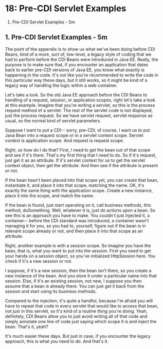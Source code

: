 # 18: Pre-CDI Servlet Examples

1. Pre-CDI Servlet Examples - 5m

## 1. Pre-CDI Servlet Examples - 5m

 
The point of the appendix is to show us what we've been doing before CDI Beans, kind of a more, sort of, low-level, a legacy style of coding that we had to perform before the CDI Beans were introduced in Java EE. Really, the purpose is to make sure that, if you encounter an application that dates back to earlier pre-CDI versions of Java EE, you know what exactly is happening in the code. It's not like you're recommended to write the code in this particular way these days, but it still works, so it might be kind of a legacy way of handling the logic within a web container.

Let's take a look. So the old Java EE approach before the CDI Beans to handling of a request, session, or application scopes, right let's take a look at this example. Imagine that you're writing a servlet, so this is the process request method of a servlet. The rest of the servlet code is not displayed, just the process request. So we have servlet request, servlet response as usual, so the normal kind of servlet parameters.

Suppose I want to put a CDI-- sorry, pre-CDI, of course, I want us to put Java Bean into a request scope or in a servlet context scope. Servlet context is application scope. And request is request scope.

Right, so how do I do that? First, I need to get the bean out of that scope and see if it's there. That's my first thing that I need to do. So if it's request, just get it as an attribute. If it's servlet context for us to get the servlet context object, then get the attribute. And then see if the attribute is present or not.

If the bean hasn't been placed into that scope yet, you can create that bean, instantiate it, and place it into that scope, matching the name. OK, it's exactly the same thing with the application scope. Create a new instance, place it into the scope, and match the name.

If the bean is found, just start operating on it, call business methods, this method, doSomething. Well, whatever it is, just do actions upon a bean. So see this is an approach you have to make. You couldn't just injected it, a container-- before the CDI standard was introduced, a container wasn't managing it for you, so you had to, yourself, figure out if the bean is in relevant scope already or not, and then place it into that scope as an attribute.

Right, another example is with a session scope. So imagine you have the bean, that is, what you want to put into the session. First you need to get your hands on a session object, so you've initialized HttpSession here. You check if it's a new session or not.

I suppose, if it's a new session, then the bean isn't there, so you create a new instance of the bean. And you store it under a particular name into that session. Else, if it's an existing session, not new, I suppose you then assume that a bean is already there. You can just get it back from the session and start using its business methods.

Compared to the injection, it's quite a handful, because I'm afraid you will have to repeat that code in every servlet that would like to access that bean, not just in this servlet, so it's kind of a routine thing you're doing. Yeah, definitely, CDI Beans allow you to just avoid writing all of that code and simply annotate one line of code just saying which scope it is and inject the bean. That's it, yeah?

It's much easier these days. But just in case, if you encounter the legacy approach, this is what you need to do. And that's it.
